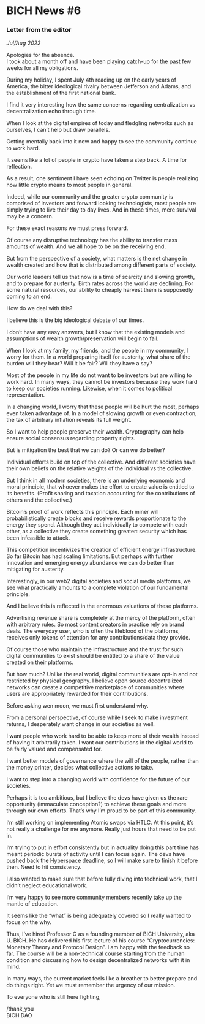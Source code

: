 # BICH News #6

### Letter from the editor 

*Jul/Aug 2022*

Apologies for the absence.  
I took about a month off and have been playing catch-up for the past few weeks for all my obligations. 

During my holiday, I spent July 4th reading up on the early years of America, the bitter ideological rivalry between Jefferson and Adams, and the establishment of the first national bank. 

I find it very interesting how the same concerns regarding centralization vs decentralization echo through time. 

When I look at the digital empires of today and fledgling networks such as ourselves, I can’t help but draw parallels.

Getting mentally back into it now and happy to see the community continue to work hard.

It seems like a lot of people in crypto have taken a step back. A time for reflection.

As a result, one sentiment I have seen echoing on Twitter is people realizing how little crypto means to most people in general. 

Indeed, while our community and the greater crypto community is comprised of investors and forward looking technologists, most people are simply trying to live their day to day lives. And in these times, mere survival may be a concern.

For these exact reasons we must press forward.

Of course any disruptive technology has the ability to transfer mass amounts of wealth. And we all hope to be on the receiving end.

But from the perspective of a society, what matters is the net change in wealth created and how that is distributed among different parts of society.

Our world leaders tell us that now is a time of scarcity and slowing growth, and to prepare for austerity. Birth rates across the world are declining. For some natural resources, our ability to cheaply harvest them is supposedly coming to an end.

How do we deal with this?

I believe this is the big ideological debate of our times.

I don’t have any easy answers, but I know that the existing models and assumptions of wealth growth/preservation will begin to fail.

When I look at my family, my friends, and the people in my community, I worry for them. In a world preparing itself for austerity, what share of the burden will they bear? Will it be fair? Will they have a say?

Most of the people in my life do not want to be investors but are willing to work hard. In many ways, they cannot be investors because they work hard to keep our societies running. Likewise, when it comes to political representation.

In a changing world, I worry that these people will be hurt the most, perhaps even taken advantage of. In a model of slowing growth or even contraction, the tax of arbitrary inflation reveals its full weight.

So I want to help people preserve their wealth. Cryptography can help ensure social consensus regarding property rights.

But is mitigation the best that we can do? Or can we do better?

Individual efforts build on top of the collective. And different societies have their own beliefs on the relative weights of the individual vs the collective.

But I think in all modern societies, there is an underlying economic and moral principle, that whoever makes the effort to create value is entitled to its benefits. 
(Profit sharing and taxation accounting for the contributions of others and the collective.)

Bitcoin’s proof of work reflects this principle. 
Each miner will probabilistically create blocks and receive rewards proportionate to the energy they spend. Although they act individually to compete with each other, as a collective they create something greater: security which has been infeasible to attack.

This competition incentivizes the creation of efficient energy infrastructure. So far Bitcoin has had scaling limitations. But perhaps with further innovation and emerging energy abundance we can do better than mitigating for austerity. 

Interestingly, in our web2 digital societies and social media platforms, we see what practically amounts to a complete violation of our fundamental principle.

And I believe this is reflected in the enormous valuations of these platforms. 

Advertising revenue share is completely at the mercy of the platform, often with arbitrary rules. So most content creators in practice rely on brand deals. The everyday user, who is often the lifeblood of the platforms, receives only tokens of attention for any contributions/data they provide.

Of course those who maintain the infrastructure and the trust for such digital communities to exist should be entitled to a share of the value created on their platforms.

But how much? Unlike the real world, digital communities are opt-in and not restricted by physical geography. I believe open source decentralized networks can create a competitive marketplace of communities where users are appropriately rewarded for their contributions.

Before asking wen moon, we must first understand why.

From a personal perspective, of course while I seek to make investment returns, I desperately want change in our societies as well.

I want people who work hard to be able to keep more of their wealth instead of having it arbitrarily taken. I want our contributions in the digital world to be fairly valued and compensated for. 

I want better models of governance where the will of the people, rather than the money printer, decides what collective actions to take. 

I want to step into a changing world with confidence for the future of our societies. 

Perhaps it is too ambitious, but I believe the devs have given us the rare opportunity (immaculate conception?) to achieve these goals and more through our own efforts. That’s why I’m proud to be part of this community.

I’m still working on implementing Atomic swaps via HTLC. At this point, it’s not really a challenge for me anymore. Really just hours that need to be put in.

I’m trying to put in effort consistently but in actuality doing this part time has meant periodic bursts of activity until I can focus again. The devs have pushed back the Hyperspace deadline, so I will make sure to finish it before then. Need to hit consistency.

I also wanted to make sure that before fully diving into technical work, that I didn’t neglect educational work.

I’m very happy to see more community members recently take up the mantle of education.

It seems like the “what” is being adequately covered so I really wanted to focus on the why.

Thus, I’ve hired Professor G as a founding member of BICH University, aka U. BICH. 
He has delivered his first lecture of his course “Cryptocurrencies: Monetary Theory and Protocol Design”. I am happy with the feedback so far. The course will be a non-technical course starting from the human condition and discussing how to design decentralized networks with it in mind.
 
In many ways, the current market feels like a breather to better prepare and do things right. Yet we must remember the urgency of our mission. 

To everyone who is still here fighting,

/thank_you  
BICH DAO
